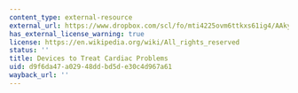 ```yaml
---
content_type: external-resource
external_url: https://www.dropbox.com/scl/fo/mti4225ovm6ttkxs61ig4/AAkyMRqWG40R3k4Te0YfsP8/Chapters/Chap%2014%20Devices%20to%20Treat%20Cardiac%20Problems?dl=0&rlkey=lk9sc8zmko2ozm8m59o8qza0y
has_external_license_warning: true
license: https://en.wikipedia.org/wiki/All_rights_reserved
status: ''
title: Devices to Treat Cardiac Problems
uid: d9f6da47-a029-48dd-bd5d-e30c4d967a61
wayback_url: ''
---
```

